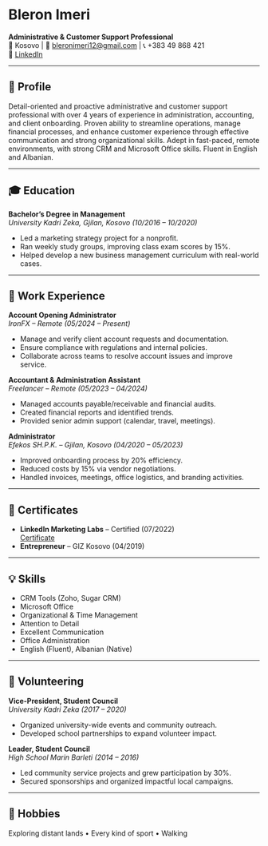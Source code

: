 
# Bleron Imeri

**Administrative & Customer Support Professional**  
📍 Kosovo | 📧 bleronimeri12@gmail.com | 📞 +383 49 868 421  
🔗 [LinkedIn](https://www.linkedin.com/in/bleronimeri/)

---

## 🧾 Profile

Detail-oriented and proactive administrative and customer support professional with over 4 years of experience in administration, accounting, and client onboarding. Proven ability to streamline operations, manage financial processes, and enhance customer experience through effective communication and strong organizational skills. Adept in fast-paced, remote environments, with strong CRM and Microsoft Office skills. Fluent in English and Albanian.

---

## 🎓 Education

**Bachelor’s Degree in Management**  
*University Kadri Zeka, Gjilan, Kosovo (10/2016 – 10/2020)*  
- Led a marketing strategy project for a nonprofit.  
- Ran weekly study groups, improving class exam scores by 15%.  
- Helped develop a new business management curriculum with real-world cases.

---

## 💼 Work Experience

**Account Opening Administrator**  
*IronFX – Remote (05/2024 – Present)*  
- Manage and verify client account requests and documentation.  
- Ensure compliance with regulations and internal policies.  
- Collaborate across teams to resolve account issues and improve service.

**Accountant & Administration Assistant**  
*Freelancer – Remote (05/2023 – 04/2024)*  
- Managed accounts payable/receivable and financial audits.  
- Created financial reports and identified trends.  
- Provided senior admin support (calendar, travel, meetings).

**Administrator**  
*Efekos SH.P.K. – Gjilan, Kosovo (04/2020 – 05/2023)*  
- Improved onboarding process by 20% efficiency.  
- Reduced costs by 15% via vendor negotiations.  
- Handled invoices, meetings, office logistics, and branding activities.

---

## 🧪 Certificates

- **LinkedIn Marketing Labs** – Certified (07/2022)  
  [Certificate](https://shorturl.at/YuDVg)  
- **Entrepreneur** – GIZ Kosovo (04/2019)

---

## 💡 Skills

- CRM Tools (Zoho, Sugar CRM)  
- Microsoft Office  
- Organizational & Time Management  
- Attention to Detail  
- Excellent Communication  
- Office Administration  
- English (Fluent), Albanian (Native)

---

## 🤝 Volunteering

**Vice-President, Student Council**  
*University Kadri Zeka (2017 – 2020)*  
- Organized university-wide events and community outreach.  
- Developed school partnerships to expand volunteer impact.

**Leader, Student Council**  
*High School Marin Barleti (2014 – 2016)*  
- Led community service projects and grew participation by 30%.  
- Secured sponsorships and organized impactful local campaigns.

---

## 🧳 Hobbies

Exploring distant lands • Every kind of sport • Walking
